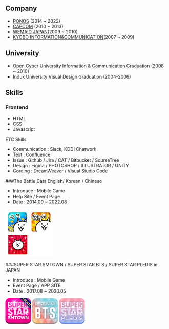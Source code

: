 ## Company
- [PONOS](https://www.ponos.jp/) (2014 ~ 2022)
- [CAPCOM](https://www.capcom.co.jp/) (2010 ~ 2013)
- [WEMAID JAPAN](http://www.wemadeonline.co.jp/)(2009 ~ 2010)
- [KYOBO INFORMATION&COMMUNICATION](https://www.kico.co.jp/)(2007 ~ 2009) 


## University
- Open Cyber University Information & Communication Graduation (2008 ~ 2010)
- Induk University Visual Design Graduation (2004-2006)

## Skills
### Frontend
- HTML
- CSS
- Javascript

ETC Skills
- Communication : Slack, KDDI Chatwork
- Text : Confluence
- Issue : Github / Jira / CAT / Bitbucket / SourseTree
- Design : Figma / PHOTOSHOP / ILLUSTRATOR / UNITY
- Cording : DreamWeaver / Visual Studio Code


###The Battle Cats English/ Korean / Chinese
- Introduce : Mobile Game
- Help Site / Event Page
- Date : 2014.09 ~ 2022.08

<img src='./battlecat_icons.jpg' width="150" />

###SUPER STAR SMTOWN / SUPER STAR BTS / SUPER STAR PLEDIS in JAPAN
- Introduce : Mobile Game
- Event Page / APP SITE
- Date : 2017.08 ~ 2020.05

<img src='./ssm_icon.png' width="80" />
<img src='./ssb_icon.png' width="80" />
<img src='./ssp_icon.png' width="80" />
